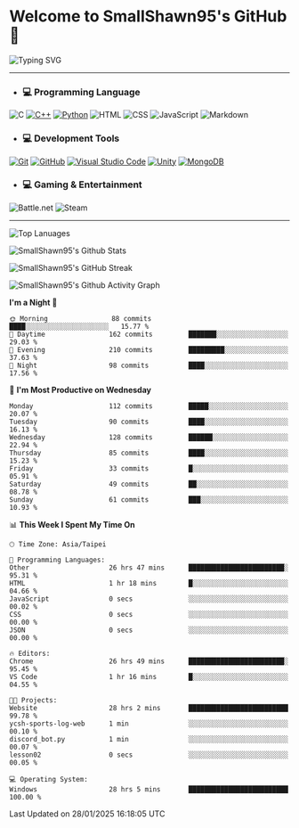 # Welcome to SmallShawn95's GitHub 👋

![Typing SVG](https://readme-typing-svg.demolab.com/?lines=print("Hello,+world!");printf("Hello,+world!");cout+<<+"Hello,+world!";console.log("Hello,+world!")&center=true&vCenter=true&size=22&random=true)

***
<!-- https://shields.io/, https://simpleicons.org/ -->
* ### 💻 Programming Language
![C](https://img.shields.io/badge/-C-A8B9CC?style=flat-square&logo=c&logoColor=white)
[![C++](https://img.shields.io/badge/-C++-00599C?style=flat-square&logo=cplusplus)](https://cplusplus.com/)
[![Python](https://img.shields.io/badge/-Python-3776AB?style=flat-square&logo=python&logoColor=white)](https://www.python.org/)
![HTML](https://img.shields.io/badge/-HTML-E34F26?style=flat-square&logo=html5&logoColor=white)
![CSS](https://img.shields.io/badge/-CSS-1572B6?style=flat-square&logo=css3)
![JavaScript](https://img.shields.io/badge/-JavaScript-F7DF1E?style=flat-square&logo=javascript&logoColor=white)
![Markdown](https://img.shields.io/badge/-Markdown-000000?style=flat-square&logo=markdown)
* ### 💻 Development Tools
[![Git](https://img.shields.io/badge/-Git-f05032?style=flat-square&logo=git&logoColor=white)](https://git-scm.com/)
[![GitHub](https://img.shields.io/badge/-GitHub-181717?style=flat-square&logo=github)](https://github.com/)
[![Visual Studio Code](https://img.shields.io/badge/-Visual%20Studio%20Code-007ACC?style=flat-square&logo=visualstudiocode)](https://code.visualstudio.com/)
[![Unity](https://img.shields.io/badge/-Unity-000000?style=flat-square&logo=unity)](https://unity.com/)
[![MongoDB](https://img.shields.io/badge/-MongoDB-47A248?style=flat-square&logo=mongodb&logoColor=white)](https://www.mongodb.com/)
* ### 💻 Gaming & Entertainment
![Battle.net](https://img.shields.io/badge/-Battle.net-4381C3?style=flat-square&logo=battledotnet&logoColor=white)
![Steam](https://img.shields.io/badge/-Steam-000000?style=flat-square&logo=steam)
***

<!-- ![GitHub User's Stars](https://img.shields.io/github/stars/smallshawn95?color=orange&label=Stars&labelColor=yellow) -->
<!-- ![GitHub Followers](https://img.shields.io/github/followers/smallshawn95?color=orange&label=Followers&labelColor=FFDBAC) -->

![Top Lanuages](https://github-readme-stats.vercel.app/api/top-langs/?username=smallshawn95&theme=holi&layout=donut&size_weight=0.5&count_weight=0.5&exclude_repo=smallshawn95.github.io)

![SmallShawn95's Github Stats](https://github-readme-stats.vercel.app/api?username=smallshawn95&theme=holi&show_icons=true&rank_icon=github)

![SmallShawn95's GitHub Streak](https://streak-stats.demolab.com/?user=smallshawn95&theme=holi-theme&date_format=M%20j%5B%2C%20Y%5D)

![SmallShawn95's Github Activity Graph](https://github-readme-activity-graph.vercel.app/graph?username=smallshawn95&theme=tokyo-night)

<!-- ![SmallShawn95's WakaTime Stats](https://github-readme-stats.vercel.app/api/wakatime?username=smallshawn95) -->
<!-- ![Repositorie Card](https://github-readme-stats.vercel.app/api/pin/?username=smallshawn95&repo=Python-Discord-Bot-Course&theme=holi) -->
<!-- ![Repositorie Card](https://github-readme-stats.vercel.app/api/pin/?username=smallshawn95&repo=ZeroJudge-Code&theme=holi) -->

<!--START_SECTION:waka-->
**I'm a Night 🦉** 

```text
🌞 Morning                88 commits          ████░░░░░░░░░░░░░░░░░░░░░   15.77 % 
🌆 Daytime                162 commits         ███████░░░░░░░░░░░░░░░░░░   29.03 % 
🌃 Evening                210 commits         █████████░░░░░░░░░░░░░░░░   37.63 % 
🌙 Night                  98 commits          ████░░░░░░░░░░░░░░░░░░░░░   17.56 % 
```
📅 **I'm Most Productive on Wednesday** 

```text
Monday                   112 commits         █████░░░░░░░░░░░░░░░░░░░░   20.07 % 
Tuesday                  90 commits          ████░░░░░░░░░░░░░░░░░░░░░   16.13 % 
Wednesday                128 commits         ██████░░░░░░░░░░░░░░░░░░░   22.94 % 
Thursday                 85 commits          ████░░░░░░░░░░░░░░░░░░░░░   15.23 % 
Friday                   33 commits          █░░░░░░░░░░░░░░░░░░░░░░░░   05.91 % 
Saturday                 49 commits          ██░░░░░░░░░░░░░░░░░░░░░░░   08.78 % 
Sunday                   61 commits          ███░░░░░░░░░░░░░░░░░░░░░░   10.93 % 
```


📊 **This Week I Spent My Time On** 

```text
🕑︎ Time Zone: Asia/Taipei

💬 Programming Languages: 
Other                    26 hrs 47 mins      ████████████████████████░   95.31 % 
HTML                     1 hr 18 mins        █░░░░░░░░░░░░░░░░░░░░░░░░   04.66 % 
JavaScript               0 secs              ░░░░░░░░░░░░░░░░░░░░░░░░░   00.02 % 
CSS                      0 secs              ░░░░░░░░░░░░░░░░░░░░░░░░░   00.00 % 
JSON                     0 secs              ░░░░░░░░░░░░░░░░░░░░░░░░░   00.00 % 

🔥 Editors: 
Chrome                   26 hrs 49 mins      ████████████████████████░   95.45 % 
VS Code                  1 hr 16 mins        █░░░░░░░░░░░░░░░░░░░░░░░░   04.55 % 

🐱‍💻 Projects: 
Website                  28 hrs 2 mins       █████████████████████████   99.78 % 
ycsh-sports-log-web      1 min               ░░░░░░░░░░░░░░░░░░░░░░░░░   00.10 % 
discord_bot.py           1 min               ░░░░░░░░░░░░░░░░░░░░░░░░░   00.07 % 
lesson02                 0 secs              ░░░░░░░░░░░░░░░░░░░░░░░░░   00.05 % 

💻 Operating System: 
Windows                  28 hrs 5 mins       █████████████████████████   100.00 % 
```


 Last Updated on 28/01/2025 16:18:05 UTC
<!--END_SECTION:waka-->

<!--
**smallshawn95/smallshawn95** is a ✨ _special_ ✨ repository because its `README.md` (this file) appears on your GitHub profile.

- 🔭 I’m currently working on ...
- 🌱 I’m currently learning ...
- 👯 I’m looking to collaborate on ...
- 🤔 I’m looking for help with ...
- 💬 Ask me about ...
- 📫 How to reach me: ...
- 😄 Pronouns: ...
- ⚡ Fun fact: ...
-->
